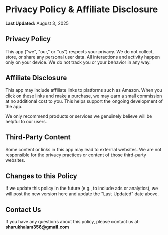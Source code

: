 <!DOCTYPE html>
<html lang="en">
<head>
  <meta charset="UTF-8">
  <meta name="viewport" content="width=device-width, initial-scale=1">
</head>
<body>
  <h1>Privacy Policy & Affiliate Disclosure</h1>
  <p><strong>Last Updated:</strong> August 3, 2025</p>

  <h2>Privacy Policy</h2>
  <p>This app ("we", "our," or "us") respects your privacy. We do not collect, store, or share any personal user data. All interactions and activity happen only on your device. We do not track you or your behavior in any way.</p>

  <h2>Affiliate Disclosure</h2>
  <p>This app may include affiliate links to platforms such as Amazon. When you click on these links and make a purchase, we may earn a small commission at no additional cost to you. This helps support the ongoing development of the app.</p>
  <p>We only recommend products or services we genuinely believe will be helpful to our users.</p>

  <h2>Third-Party Content</h2>
  <p>Some content or links in this app may lead to external websites. We are not responsible for the privacy practices or content of those third-party websites.</p>

  <h2>Changes to this Policy</h2>
  <p>If we update this policy in the future (e.g., to include ads or analytics), we will post the new version here and update the "Last Updated" date above.</p>

  <h2>Contact Us</h2>
  <p>If you have any questions about this policy, please contact us at: <strong>sharukhalam356@gmail.com</strong></p>
</body>
</html>
